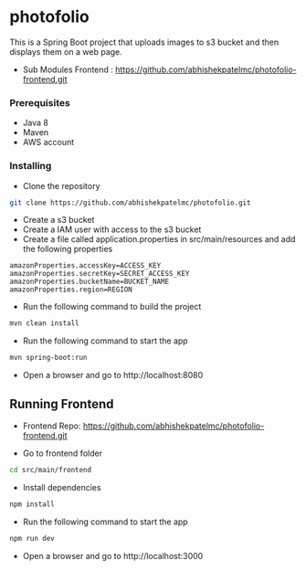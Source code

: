 # photofolio

This is a Spring Boot project that uploads images to s3 bucket and then displays them on a web page.

* Sub Modules Frontend : https://github.com/abhishekpatelmc/photofolio-frontend.git

### Prerequisites

* Java 8
* Maven
* AWS account

### Installing

* Clone the repository
```bash
git clone https://github.com/abhishekpatelmc/photofolio.git
```
* Create a s3 bucket
* Create a IAM user with access to the s3 bucket
* Create a file called application.properties in src/main/resources and add the following properties
```properties
amazonProperties.accessKey=ACCESS_KEY
amazonProperties.secretKey=SECRET_ACCESS_KEY
amazonProperties.bucketName=BUCKET_NAME
amazonProperties.region=REGION
```

* Run the following command to build the project

```bash
mvn clean install
```
* Run the following command to start the app

```bash
mvn spring-boot:run
```
* Open a browser and go to http://localhost:8080

## Running Frontend

* Frontend Repo: https://github.com/abhishekpatelmc/photofolio-frontend.git

* Go to frontend folder
```bash
cd src/main/frontend
```
* Install dependencies
```bash
npm install
```
* Run the following command to start the app
```bash
npm run dev
```
* Open a browser and go to http://localhost:3000



 
